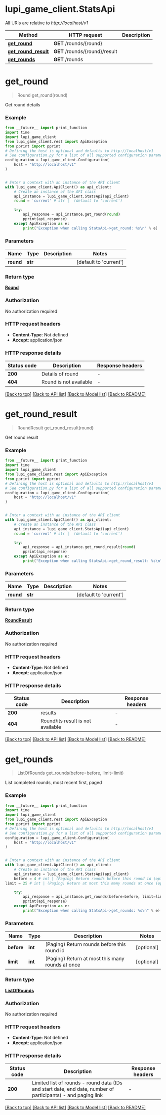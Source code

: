 # lupi_game_client.StatsApi

All URIs are relative to *http://localhost/v1*

Method | HTTP request | Description
------------- | ------------- | -------------
[**get_round**](StatsApi.md#get_round) | **GET** /rounds/{round} | 
[**get_round_result**](StatsApi.md#get_round_result) | **GET** /rounds/{round}/result | 
[**get_rounds**](StatsApi.md#get_rounds) | **GET** /rounds | 


# **get_round**
> Round get_round(round)



Get round details

### Example

```python
from __future__ import print_function
import time
import lupi_game_client
from lupi_game_client.rest import ApiException
from pprint import pprint
# Defining the host is optional and defaults to http://localhost/v1
# See configuration.py for a list of all supported configuration parameters.
configuration = lupi_game_client.Configuration(
    host = "http://localhost/v1"
)


# Enter a context with an instance of the API client
with lupi_game_client.ApiClient() as api_client:
    # Create an instance of the API class
    api_instance = lupi_game_client.StatsApi(api_client)
    round = 'current' # str |  (default to 'current')

    try:
        api_response = api_instance.get_round(round)
        pprint(api_response)
    except ApiException as e:
        print("Exception when calling StatsApi->get_round: %s\n" % e)
```

### Parameters

Name | Type | Description  | Notes
------------- | ------------- | ------------- | -------------
 **round** | **str**|  | [default to &#39;current&#39;]

### Return type

[**Round**](Round.md)

### Authorization

No authorization required

### HTTP request headers

 - **Content-Type**: Not defined
 - **Accept**: application/json

### HTTP response details
| Status code | Description | Response headers |
|-------------|-------------|------------------|
**200** | Details of round |  -  |
**404** | Round is not available |  -  |

[[Back to top]](#) [[Back to API list]](../README.md#documentation-for-api-endpoints) [[Back to Model list]](../README.md#documentation-for-models) [[Back to README]](../README.md)

# **get_round_result**
> RoundResult get_round_result(round)



Get round result

### Example

```python
from __future__ import print_function
import time
import lupi_game_client
from lupi_game_client.rest import ApiException
from pprint import pprint
# Defining the host is optional and defaults to http://localhost/v1
# See configuration.py for a list of all supported configuration parameters.
configuration = lupi_game_client.Configuration(
    host = "http://localhost/v1"
)


# Enter a context with an instance of the API client
with lupi_game_client.ApiClient() as api_client:
    # Create an instance of the API class
    api_instance = lupi_game_client.StatsApi(api_client)
    round = 'current' # str |  (default to 'current')

    try:
        api_response = api_instance.get_round_result(round)
        pprint(api_response)
    except ApiException as e:
        print("Exception when calling StatsApi->get_round_result: %s\n" % e)
```

### Parameters

Name | Type | Description  | Notes
------------- | ------------- | ------------- | -------------
 **round** | **str**|  | [default to &#39;current&#39;]

### Return type

[**RoundResult**](RoundResult.md)

### Authorization

No authorization required

### HTTP request headers

 - **Content-Type**: Not defined
 - **Accept**: application/json

### HTTP response details
| Status code | Description | Response headers |
|-------------|-------------|------------------|
**200** | results |  -  |
**404** | Round/its result is not available |  -  |

[[Back to top]](#) [[Back to API list]](../README.md#documentation-for-api-endpoints) [[Back to Model list]](../README.md#documentation-for-models) [[Back to README]](../README.md)

# **get_rounds**
> ListOfRounds get_rounds(before=before, limit=limit)



List completed rounds, most recent first, paged

### Example

```python
from __future__ import print_function
import time
import lupi_game_client
from lupi_game_client.rest import ApiException
from pprint import pprint
# Defining the host is optional and defaults to http://localhost/v1
# See configuration.py for a list of all supported configuration parameters.
configuration = lupi_game_client.Configuration(
    host = "http://localhost/v1"
)


# Enter a context with an instance of the API client
with lupi_game_client.ApiClient() as api_client:
    # Create an instance of the API class
    api_instance = lupi_game_client.StatsApi(api_client)
    before = 4 # int | (Paging) Return rounds before this round id (optional)
limit = 25 # int | (Paging) Return at most this many rounds at once (optional)

    try:
        api_response = api_instance.get_rounds(before=before, limit=limit)
        pprint(api_response)
    except ApiException as e:
        print("Exception when calling StatsApi->get_rounds: %s\n" % e)
```

### Parameters

Name | Type | Description  | Notes
------------- | ------------- | ------------- | -------------
 **before** | **int**| (Paging) Return rounds before this round id | [optional] 
 **limit** | **int**| (Paging) Return at most this many rounds at once | [optional] 

### Return type

[**ListOfRounds**](ListOfRounds.md)

### Authorization

No authorization required

### HTTP request headers

 - **Content-Type**: Not defined
 - **Accept**: application/json

### HTTP response details
| Status code | Description | Response headers |
|-------------|-------------|------------------|
**200** | Limited list of rounds - round data (IDs and start date, end date, number of participants) - and paging link  |  -  |

[[Back to top]](#) [[Back to API list]](../README.md#documentation-for-api-endpoints) [[Back to Model list]](../README.md#documentation-for-models) [[Back to README]](../README.md)

